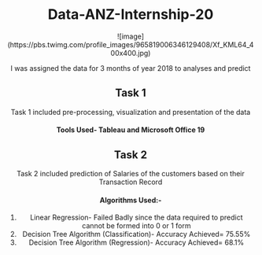 # <center>Data-ANZ-Internship-20<center>
<center>![image](https://pbs.twimg.com/profile_images/965819006346129408/Xf_KML64_400x400.jpg) <center>

I was assigned the data for 3 months of year 2018 to analyses and predict

## Task 1
Task 1 included pre-processing, visualization and presentation of the data
#### Tools Used- Tableau and Microsoft Office 19

## Task 2 
Task 2 included prediction of Salaries of the customers based on their Transaction Record
#### Algorithms Used:-
1) Linear Regression- Failed Badly since the data required to predict cannot be formed into 0 or 1 form
2) Decision Tree Algorithm (Classification)- Accuracy Achieved= 75.55%
3) Decision Tree Algorithm (Regression)- Accuracy Achieved= 68.1%

